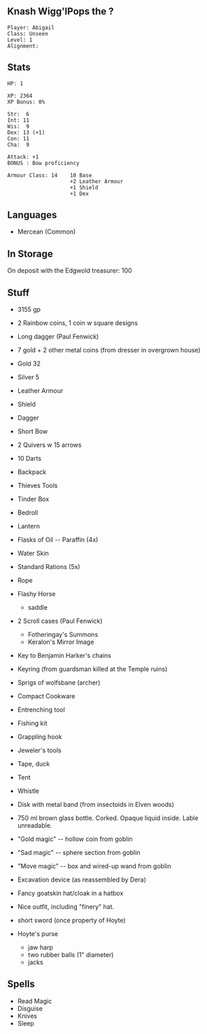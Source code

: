 
## Knash Wigg'lPops the ?

    Player: Abigail
    Class: Unseen
    Level: 1
    Alignment: 

## Stats

    HP: 1

    XP: 2364
    XP Bonus: 0%

    Str:  6
    Int: 11
    Wis:  9
    Dex: 13 (+1)
    Con: 11
    Cha:  9

    Attack: +1
    BONUS : Bow proficiency

    Armour Class: 14    10 Base
                        +2 Leather Armour
                        +1 Shield
                        +1 Dex

## Languages

- Mercean (Common)

## In Storage

On deposit with the Edgwold treasurer: 100


## Stuff

* 3155 gp
* 2 Rainbow coins, 1 coin w square designs
* Long dagger (Paul Fenwick)

* 7 gold + 2 other metal coins (from dresser in overgrown house)
* Gold 32
* Silver 5
* Leather Armour
* Shield
* Dagger
* Short Bow
* 2 Quivers w 15 arrows
* 10 Darts
* Backpack
* Thieves Tools
* Tinder Box
* Bedroll
* Lantern
* Flasks of Oil -- Paraffin (4x)
* Water Skin
* Standard Rations (5x)
* Rope
* Flashy Horse
  * saddle
* 2 Scroll cases (Paul Fenwick)
  * Fotheringay's Summons
  * Keralon's Mirror Image
* Key to Benjamin Harker's chains
* Keyring (from guardsman killed at the Temple ruins)
* Sprigs of wolfsbane (archer)
* Compact Cookware
* Entrenching tool
* Fishing kit
* Grappling hook
* Jeweler's tools
* Tape, duck
* Tent
* Whistle
* Disk with metal band (from insectoids in Elven woods)
* 750 ml brown glass bottle. Corked. Opaque liquid inside. Lable unreadable.

* "Gold magic" -- hollow coin from goblin
* "Sad magic" -- sphere section from goblin
* "Move magic" -- box and wired-up wand from goblin
* Excavation device (as reassembled by Dera)

* Fancy goatskin hat/cloak in a hatbox
* Nice outfit, including "finery" hat.
* short sword (once property of Hoyte)
* Hoyte's purse
  * jaw harp
  * two rubber balls (1" diameter)
  * jacks

## Spells

* Read Magic
* Disguise
* Knives
* Sleep

